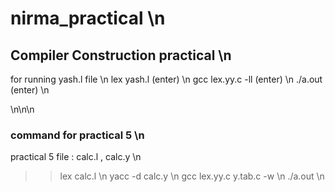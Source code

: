 # nirma_practical     \n
## Compiler Construction practical   \n
for running yash.l file    \n
lex yash.l (enter)   \n
gcc lex.yy.c -ll (enter)    \n
./a.out (enter)    \n

\n\n\n


### command for practical 5    \n
practical 5 file  : calc.l , calc.y    \n
>> lex calc.l     \n
>> yacc -d calc.y     \n
>> gcc lex.yy.c y.tab.c -w    \n
>> ./a.out   \n
